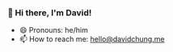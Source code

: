 ### 👋 Hi there, I'm David!

- 😄 Pronouns: he/him
- 📫 How to reach me: hello@davidchung.me

<!--
- 🔭 I’m currently working on a mental health app, my own CSS library, and a few front-end dev projects!
- 🌱 I’m currently learning React.js
- 👯 I’m looking to collaborate on ...
- 🤔 I’m looking for help with ...
- 💬 Ask me about ...
- ⚡ Fun fact: ...
-->
